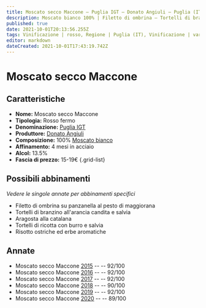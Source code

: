 ```yaml
---
title: Moscato secco Maccone – Puglia IGT – Donato Angiuli – Puglia (IT) – 15-19€ – 4★-5★
description: Moscato bianco 100% | Filetto di ombrina – Tortelli di branzino – Aragosta alla catalana – Tortelli di ricotta con burro e salvia – Risotto ostriche ed erbe aromatiche
published: true
date: 2021-10-01T20:13:56.255Z
tags: Vinificazione | rosso, Regione | Puglia (IT), Vinificazione | varietale, Vinificazione | fermo, Valutazioni | 5 stelle, Alimento | aragosta, Cottura | alla catalana, moscato bianco, Prezzi | 15-19€, filetto di ombrina, tortelli di branzino, tortelli di ricotta con burro e salvia, risotto ostriche ed erbe aromatiche
editor: markdown
dateCreated: 2021-10-01T17:43:19.742Z
---
```


# Moscato secco Maccone

## Caratteristiche
- **Nome:** Moscato secco Maccone
- **Tipologia:** Rosso fermo
- **Denominazione:** [Puglia IGT](/denominazioni/Italia/Puglia/IGT/Puglia)
- **Produttore:** [Donato Angiuli](/produttori/Italia/Puglia/Donato-Angiuli) 
- **Composizione:** 100% [Moscato bianco](/vitigni/Italia/bacca-bianca/moscato-bianco)
- **Affinamento:** 4 mesi in acciaio
- **Alcol:** 13.5%
- **Fascia di prezzo:** 15-19€
{.grid-list}



## Possibili abbinamenti
*Vedere le singole annate per abbinamenti specifici*

- Filetto di ombrina su panzanella al pesto di maggiorana
- Tortelli di branzino all'arancia candita e salvia
- Aragosta alla catalana
- Tortelli di ricotta con burro e salvia
- Risotto ostriche ed erbe aromatiche


## Annate
- Moscato secco Maccone [2015](vini/Italia/Puglia/Donato-Angiuli/Moscato-Secco-Maccone/2015) -- <span class="star-5"></span> -- 92/100
- Moscato secco Maccone [2016](vini/Italia/Puglia/Donato-Angiuli/Moscato-Secco-Maccone/2016) -- <span class="star-5"></span> -- 92/100
- Moscato secco Maccone [2017](vini/Italia/Puglia/Donato-Angiuli/Moscato-Secco-Maccone/2017) -- <span class="star-5"></span> -- 92/100
- Moscato secco Maccone [2018](vini/Italia/Puglia/Donato-Angiuli/Moscato-Secco-Maccone/2018) -- <span class="star-4"></span> -- 90/100
- Moscato secco Maccone [2019](vini/Italia/Puglia/Donato-Angiuli/Moscato-Secco-Maccone/2019) -- <span class="star-5"></span> -- 92/100
- Moscato secco Maccone [2020](vini/Italia/Puglia/Donato-Angiuli/Moscato-Secco-Maccone/2020) -- <span class="star-4"></span> -- 89/100

